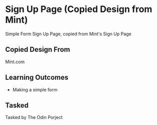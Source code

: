 # Sign Up Page (Copied Design from Mint)

Simple Form Sign Up Page, copied from Mint's Sign Up Page 

## Copied Design From

Mint.com

## Learning Outcomes 

- Making a simple form

## Tasked

Tasked by The Odin Porject